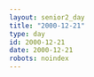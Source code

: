 ```yaml
---
layout: senior2_day
title: "2000-12-21"
type: day
id: 2000-12-21
date: 2000-12-21
robots: noindex
---
```


